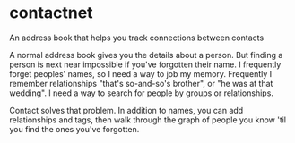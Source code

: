 # contactnet
An address book that helps you track connections between contacts


A normal address book gives you the details about a person.
But finding a person is next near impossible if you've forgotten their name.
I frequently forget peoples' names, so I need a way to job my memory. 
Frequently I remember relationships "that's so-and-so's brother", or "he was at that wedding". I need a way to search for people by groups or relationships. 

Contact solves that problem. In addition to names, you can add relationships and tags, then walk through the graph of people you know 'til you find the ones you've forgotten. 
